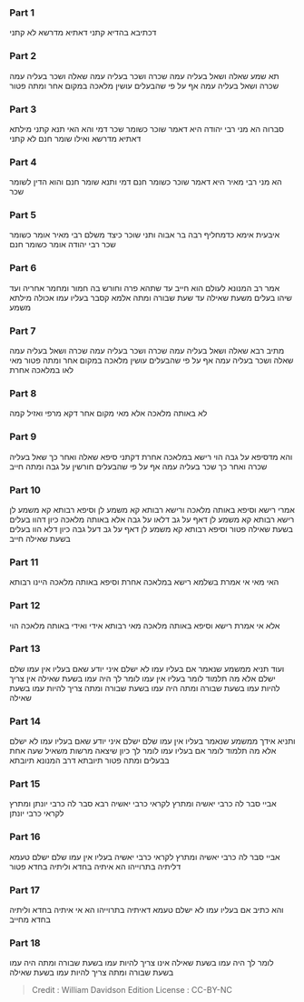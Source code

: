 
### Part 1
דכתיבא בהדיא קתני דאתיא מדרשא לא קתני

### Part 2
תא שמע שאלה ושאל בעליה עמה שכרה ושכר בעליה עמה שאלה ושכר בעליה עמה שכרה ושאל בעליה עמה אף על פי שהבעלים עושין מלאכה במקום אחר ומתה פטור

### Part 3
סברוה הא מני רבי יהודה היא דאמר שוכר כשומר שכר דמי והא האי תנא קתני מילתא דאתיא מדרשא ואילו שומר חנם לא קתני

### Part 4
הא מני רבי מאיר היא דאמר שוכר כשומר חנם דמי ותנא שומר חנם והוא הדין לשומר שכר

### Part 5
איבעית אימא כדמחליף רבה בר אבוה ותני שוכר כיצד משלם רבי מאיר אומר כשומר שכר רבי יהודה אומר כשומר חנם

### Part 6
אמר רב המנונא לעולם הוא חייב עד שתהא פרה וחורש בה חמור ומחמר אחריה ועד שיהו בעלים משעת שאילה עד שעת שבורה ומתה אלמא קסבר בעליו עמו אכולה מילתא משמע

### Part 7
מתיב רבא שאלה ושאל בעליה עמה שכרה ושכר בעליה עמה שכרה ושאל בעליה עמה שאלה ושכר בעליה עמה אף על פי שהבעלים עושין מלאכה במקום אחר ומתה פטור מאי לאו במלאכה אחרת

### Part 8
לא באותה מלאכה אלא מאי מקום אחר דקא מרפי ואזיל קמה

### Part 9
והא מדסיפא על גבה הוי רישא במלאכה אחרת דקתני סיפא שאלה ואחר כך שאל בעליה שכרה ואחר כך שכר בעליה עמה אף על פי שהבעלים חורשין על גבה ומתה חייב

### Part 10
אמרי רישא וסיפא באותה מלאכה ורישא רבותא קא משמע לן וסיפא רבותא קא משמע לן רישא רבותא קא משמע לן דאף על גב דלאו על גבה אלא באותה מלאכה כיון דהוו בעלים בשעת שאילה פטור וסיפא רבותא קא משמע לן דאף על גב דעל גבה כיון דלא הוו בעלים בשעת שאילה חייב

### Part 11
האי מאי אי אמרת בשלמא רישא במלאכה אחרת וסיפא באותה מלאכה היינו רבותא

### Part 12
אלא אי אמרת רישא וסיפא באותה מלאכה מאי רבותא אידי ואידי באותה מלאכה הוי

### Part 13
ועוד תניא ממשמע שנאמר אם בעליו עמו לא ישלם איני יודע שאם בעליו אין עמו שלם ישלם אלא מה תלמוד לומר בעליו אין עמו לומר לך היה עמו בשעת שאילה אין צריך להיות עמו בשעת שבורה ומתה היה עמו בשעת שבורה ומתה צריך להיות עמו בשעת שאילה

### Part 14
ותניא אידך ממשמע שנאמר בעליו אין עמו שלם ישלם איני יודע שאם בעליו עמו לא ישלם אלא מה תלמוד לומר אם בעליו עמו לומר לך כיון שיצאה מרשות משאיל שעה אחת בבעלים ומתה פטור תיובתא דרב המנונא תיובתא

### Part 15
אביי סבר לה כרבי יאשיה ומתרץ לקראי כרבי יאשיה רבא סבר לה כרבי יונתן ומתרץ לקראי כרבי יונתן

### Part 16
אביי סבר לה כרבי יאשיה ומתרץ לקראי כרבי יאשיה בעליו אין עמו שלם ישלם טעמא דליתיה בתרוייהו הא איתיה בחדא וליתיה בחדא פטור

### Part 17
והא כתיב אם בעליו עמו לא ישלם טעמא דאיתיה בתרוייהו הא אי איתיה בחדא וליתיה בחדא מחייב

### Part 18
לומר לך היה עמו בשעת שאילה אינו צריך להיות עמו בשעת שבורה ומתה היה עמו בשעת שבורה ומתה צריך להיות עמו בשעת שאילה

>Credit : William Davidson Edition
>License : CC-BY-NC